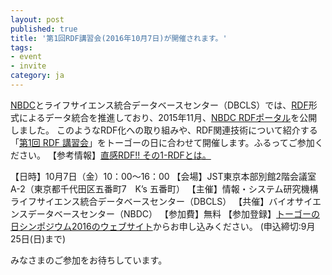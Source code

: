 ```yaml
---
layout: post
published: true
title: '第1回RDF講習会(2016年10月7日)が開催されます。'
tags:
- event
- invite
category: ja
---
```

[NBDC](http://biosciencedbc.jp/)とライフサイエンス統合データベースセンター（DBCLS）では、[RDF](https://ja.wikipedia.org/wiki/Resource_Description_Framework)形式によるデータ統合を推進しており、2015年11月、[NBDC RDFポータル](https://integbio.jp/rdf/)を公開しました。
このようなRDF化への取り組みや、RDF関連技術について紹介する「[第1回 RDF 講習会](http://wiki.lifesciencedb.jp/mw/RDF-Tutorial1)」をトーゴーの日に合わせて開催します。ふるってご参加ください。
【参考情報】[直感RDF!! その1-RDFとは。](http://qiita.com/maoringo/items/4742b5cd01c9e698260d)
 

【日時】10月7日（金）10：00～16：00
【会場】JST東京本部別館2階会議室A-2（東京都千代田区五番町7　K’s 五番町）
【主催】情報・システム研究機構ライフサイエンス統合データベースセンター（DBCLS）
【共催】バイオサイエンスデータベースセンター（NBDC）
【参加費】無料
【参加登録】[トーゴーの日シンポジウム2016のウェブサイト](http://events.biosciencedbc.jp/sympo/togo2016)からお申し込みください。
(申込締切:9月25日(日)まで)

みなさまのご参加をお待ちしています。